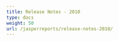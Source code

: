 ```yaml
---
title: Release Notes - 2010
type: docs
weight: 50
url: /jasperreports/release-notes-2010/
---
```



